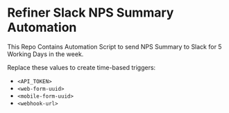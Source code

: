 ﻿# Refiner Slack NPS Summary Automation

This Repo Contains Automation Script to send NPS Summary to Slack for 5 Working Days in the week.

Replace these values to create time-based triggers:

- `<API_TOKEN>`
- `<web-form-uuid>`
- `<mobile-form-uuid>`
- `<webhook-url>`
